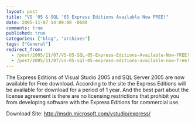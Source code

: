 ```yaml
---
layout: post
title: "VS '05 & SQL '05 Express Editions Available Now FREE!"
date: 2005-11-07 14:09:00 -0600
comments: true
published: true
categories: ["blog", "archives"]
tags: ["General"]
redirect_from: 
  - /post/2005/11/07/VS-05-SQL-05-Express-Editions-Available-Now-FREE!
  - /post/2005/11/07/vs-05-sql-05-express-editions-available-now-free!
---
```

<!-- more -->
<P>The Express Editions of Visual Studio 2005&nbsp;and SQL Server 2005&nbsp;are now available for Free download. According to the site the Express Editions will be available for download for a period of 1 year. And the best part about the license agreement is there are no licensing restrictions that prohibit you from developing software with the Express Editions for commercial use.</P>
<P>Download Site: <A href="http://msdn.microsoft.com/vstudio/express/">http://msdn.microsoft.com/vstudio/express/</A></P>
